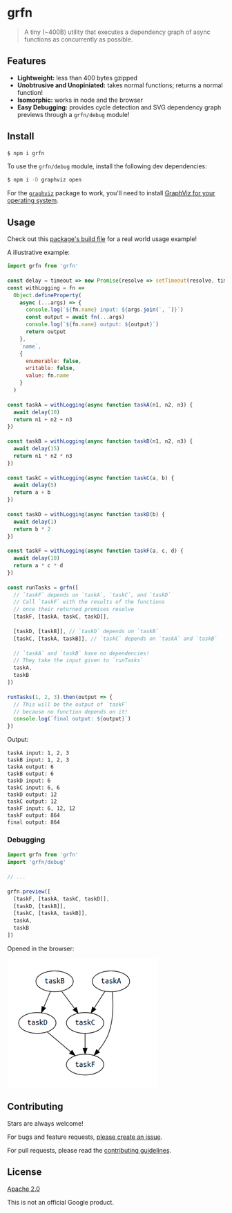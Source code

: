 # grfn

> A tiny (~400B) utility that executes a dependency graph of async functions as concurrently as possible.

## Features

- **Lightweight:** less than 400 bytes gzipped
- **Unobtrusive and Unopiniated:** takes normal functions; returns a normal function!
- **Isomorphic:** works in node and the browser
- **Easy Debugging:** provides cycle detection and SVG dependency graph previews through a `grfn/debug` module!

## Install

```sh
$ npm i grfn
```

To use the `grfn/debug` module, install the following dev dependencies:

```sh
$ npm i -D graphviz open
```

For the [`graphviz`](https://www.npmjs.com/package/graphviz) package to work, you'll need to install [GraphViz for your operating system](http://www.graphviz.org/download#executable-packages).

## Usage

Check out this [package's build file](https://github.com/TomerAberbach/grfn/blob/main/build.js) for a real world usage example!

A illustrative example:

```js
import grfn from 'grfn'

const delay = timeout => new Promise(resolve => setTimeout(resolve, timeout))
const withLogging = fn =>
  Object.defineProperty(
    async (...args) => {
      console.log(`${fn.name} input: ${args.join(`, `)}`)
      const output = await fn(...args)
      console.log(`${fn.name} output: ${output}`)
      return output
    },
    `name`,
    {
      enumerable: false,
      writable: false,
      value: fn.name
    }
  )

const taskA = withLogging(async function taskA(n1, n2, n3) {
  await delay(10)
  return n1 + n2 + n3
})

const taskB = withLogging(async function taskB(n1, n2, n3) {
  await delay(15)
  return n1 * n2 * n3
})

const taskC = withLogging(async function taskC(a, b) {
  await delay(5)
  return a + b
})

const taskD = withLogging(async function taskD(b) {
  await delay(1)
  return b * 2
})

const taskF = withLogging(async function taskF(a, c, d) {
  await delay(10)
  return a * c * d
})

const runTasks = grfn([
  // `taskF` depends on `taskA`, `taskC`, and `taskD`
  // Call `taskF` with the results of the functions
  // once their returned promises resolve
  [taskF, [taskA, taskC, taskD]],

  [taskD, [taskB]], // `taskD` depends on `taskB`
  [taskC, [taskA, taskB]], // `taskC` depends on `taskA` and `taskB`

  // `taskA` and `taskB` have no dependencies!
  // They take the input given to `runTasks`
  taskA,
  taskB
])

runTasks(1, 2, 3).then(output => {
  // This will be the output of `taskF`
  // because no function depends on it!
  console.log(`final output: ${output}`)
})
```

Output:

```
taskA input: 1, 2, 3
taskB input: 1, 2, 3
taskA output: 6
taskB output: 6
taskD input: 6
taskC input: 6, 6
taskD output: 12
taskC output: 12
taskF input: 6, 12, 12
taskF output: 864
final output: 864
```

### Debugging

```js
import grfn from 'grfn'
import 'grfn/debug'

// ...

grfn.preview([
  [taskF, [taskA, taskC, taskD]],
  [taskD, [taskB]],
  [taskC, [taskA, taskB]],
  taskA,
  taskB
])
```

Opened in the browser:

![](preview.png)

## Contributing

Stars are always welcome!

For bugs and feature requests, [please create an issue](https://github.com/TomerAberbach/grfn/issues/new).

For pull requests, please read the [contributing guidelines](https://github.com/TomerAberbach/grfn/blob/main/contributing.md).

## License

[Apache 2.0](https://github.com/TomerAberbach/grfn/blob/main/license)

This is not an official Google product.
